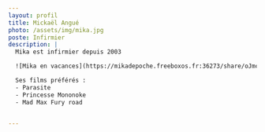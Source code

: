 ```yaml
---
layout: profil
title: Mickaël Angué
photo: /assets/img/mika.jpg
poste: Infirmier
description: |
  Mika est infirmier depuis 2003

  ![Mika en vacances](https://mikadepoche.freeboxos.fr:36273/share/oJmc-RLmozipzsY3/PXL_20240714_184209250.jpg)

  Ses films préférés :
  - Parasite
  - Princesse Mononoke
  - Mad Max Fury road

  
---
```

